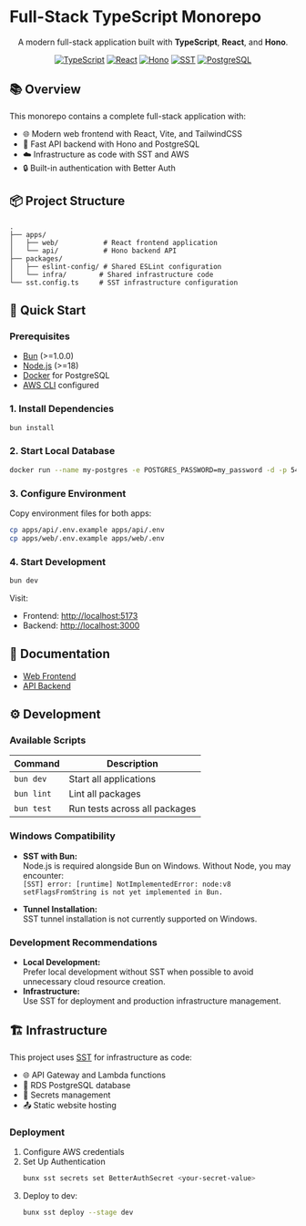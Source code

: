 # Full-Stack TypeScript Monorepo

<div align="center">

A modern full-stack application built with **TypeScript**, **React**, and **Hono**.

[![TypeScript](https://img.shields.io/badge/TypeScript-5-blue)](https://www.typescriptlang.org/)
[![React](https://img.shields.io/badge/React-18-blue)](https://reactjs.org/)
[![Hono](https://img.shields.io/badge/Hono-4-blue)](https://hono.dev/)
[![SST](https://img.shields.io/badge/SST-3-green)](https://sst.dev/)
[![PostgreSQL](https://img.shields.io/badge/PostgreSQL-15-blue)](https://www.postgresql.org/)

</div>

## 📚 Overview

This monorepo contains a complete full-stack application with:

- 🌐 Modern web frontend with React, Vite, and TailwindCSS
- 🚀 Fast API backend with Hono and PostgreSQL
- ☁️ Infrastructure as code with SST and AWS
- 🔒 Built-in authentication with Better Auth

## 📦 Project Structure

```
.
├── apps/
│   ├── web/           # React frontend application
│   └── api/           # Hono backend API
├── packages/
│   ├── eslint-config/ # Shared ESLint configuration
│   └── infra/        # Shared infrastructure code
└── sst.config.ts     # SST infrastructure configuration
```

## 🚀 Quick Start

### Prerequisites

- [Bun](https://bun.sh/) (>=1.0.0)
- [Node.js](https://nodejs.org/) (>=18)
- [Docker](https://www.docker.com/) for PostgreSQL
- [AWS CLI](https://aws.amazon.com/cli/) configured

### 1. Install Dependencies

```sh
bun install
```

### 2. Start Local Database

```sh
docker run --name my-postgres -e POSTGRES_PASSWORD=my_password -d -p 5432:5432 postgres
```

### 3. Configure Environment

Copy environment files for both apps:

```sh
cp apps/api/.env.example apps/api/.env
cp apps/web/.env.example apps/web/.env
```

### 4. Start Development

```sh
bun dev
```

Visit:

- Frontend: [http://localhost:5173](http://localhost:5173)
- Backend: [http://localhost:3000](http://localhost:3000)

## 📘 Documentation

- [Web Frontend](apps/web/README.md)
- [API Backend](apps/api/README.md)

## ⚙️ Development

### Available Scripts

| Command    | Description                   |
| ---------- | ----------------------------- |
| `bun dev`  | Start all applications        |
| `bun lint` | Lint all packages             |
| `bun test` | Run tests across all packages |

### Windows Compatibility

- **SST with Bun:**  
  Node.js is required alongside Bun on Windows. Without Node, you may encounter:  
  `[SST] error: [runtime] NotImplementedError: node:v8 setFlagsFromString is not yet implemented in Bun.`

- **Tunnel Installation:**  
  SST tunnel installation is not currently supported on Windows.

### Development Recommendations

- **Local Development:**  
  Prefer local development without SST when possible to avoid unnecessary cloud resource creation.
- **Infrastructure:**  
  Use SST for deployment and production infrastructure management.

## 🏗️ Infrastructure

This project uses [SST](https://sst.dev) for infrastructure as code:

- 🌐 API Gateway and Lambda functions
- 💾 RDS PostgreSQL database
- 🔐 Secrets management
- 📤 Static website hosting

### Deployment

1. Configure AWS credentials
2. Set Up Authentication
   ```sh
   bunx sst secrets set BetterAuthSecret <your-secret-value>
   ```
3. Deploy to dev:
   ```sh
   bunx sst deploy --stage dev
   ```
